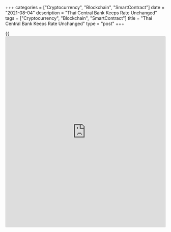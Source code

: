 +++
categories = ["Cryptocurrency", "Blockchain", "SmartContract"]
date = "2021-08-04"
description = "Thai Central Bank Keeps Rate Unchanged"
tags = ["Cryptocurrency", "Blockchain", "SmartContract"]
title = "Thai Central Bank Keeps Rate Unchanged"
type = "post"
+++

{{<iframe id="large-banner" src="https://www.bounty.group/#slide=13.0" width="100%" height="600" scrolling="no" style="border: 0px solid rgb(216, 221, 230); border-radius: 3px;">}}

Thailand's central bank left its key interest rate unchanged at a record
low for the tenth straight meeting, on Wednesday.

The Monetary Policy Committee of Bank of Thailand voted 4-2 to retain
the interest rate at 0.50 percent. Two members sought a quarter-point
reduction in rates.

The bank had last reduced the rate by 25 basis points in May 2020.

The committee expects headline inflation to be largely unchanged, while
medium-term inflation expectations remained anchored within the target.

The Thai [economy][1] was projected to expand 0.7 and 3.7 percent in
2021 and 2022 respectively.

The outlook was lower than the previous one due to private consumption
which was greatly affected this year and foreign tourist figures which
were expected to be significantly lower next year, the bank said.

Policymakers observed that downside risks to the economic outlook
remained significant from the possibility of the outbreak situation in
Thailand and other countries becoming more severe.

Given the deteriorating outlook for the economy and with two of the six
MPC members voting for a rate cut, the central bank is likely to loosen
[policy](https://www.fintechee.com/policy/) further this year, Gareth Leather, an economist at Capital
Economics, said.

For comments and feedback [contact](https://www.playgroundfx.com/contact/): editorial@rtt[news](https://www.letsplayfx.com/blog/forex-news-website/).com

[Economic News][1]

 **What parts of the world are seeing the best (and worst) economic
performances lately? Click[here][2] to check out our [Econ Scorecard][2]
and find out! See up-to-the-moment [ranking](https://www.playgroundfx.com/blog/crypto-exchange-ranking/)s for the best and worst
performers in [GDP][3], [unemployment rate][4], [inflation][5] and much
more.**

   1. www.rtt[news](https://www.letsplayfx.com/blog/forex-news-website/).com/Content/EconomicNews.aspx
   2. www.rtt[news](https://www.letsplayfx.com/blog/forex-news-website/).com/economic-scorecard/world-rank/industrial-production/highest-performance.aspx
   3. www.rtt[news](https://www.letsplayfx.com/blog/forex-news-website/).com/economic-scorecard/world-rank/GDP/highest-performance.aspx
   4. www.rtt[news](https://www.letsplayfx.com/blog/forex-news-website/).com/economic-scorecard/world-rank/unemployment-rate/lowest-performance.aspx
   5. www.rtt[news](https://www.letsplayfx.com/blog/forex-news-website/).com/economic-scorecard/world-rank/CPI/highest-performance.aspx